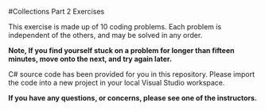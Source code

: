#Collections Part 2 Exercises

This exercise is made up of 10 coding problems. Each problem is independent of the others, and may be solved in any order.

**Note, If you find yourself stuck on a problem for longer than fifteen minutes, move onto the next, and try again later.**

C# source code has been provided for you in this repository. Please import the code into a new project in your local Visual Studio workspace.


**If you have any questions, or concerns, please see one of the instructors.**